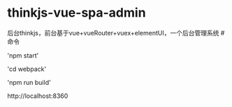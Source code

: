 # thinkjs-vue-spa-admin
后台thinkjs，前台基于vue+vueRouter+vuex+elementUI，一个后台管理系统
#命令

'npm start'

'cd webpack'

'npm run build'

http://localhost:8360


